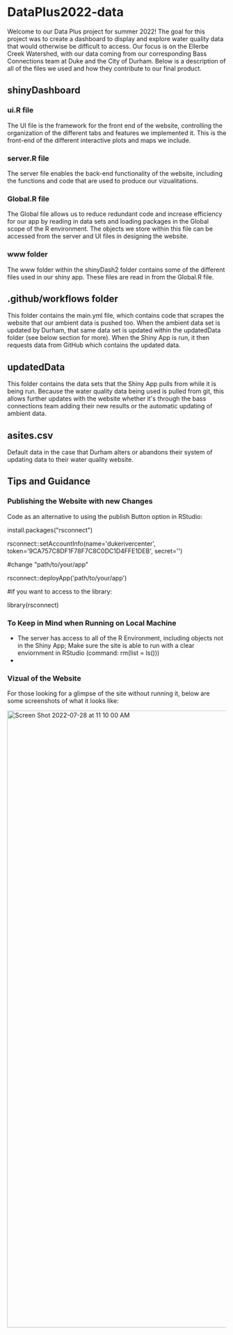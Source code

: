 # DataPlus2022-data
Welcome to our Data Plus project for summer 2022! The goal for this project was to create a dashboard to display and explore water quality data that would otherwise be difficult to access. Our focus is on the Ellerbe Creek Watershed, with our data coming from our corresponding Bass Connections team at Duke and the City of Durham. Below is a description of all of the files we used and how they contribute to our final product.

## shinyDashboard
### ui.R file
The UI file is the framework for the front end of the website, controlling the organization of the different tabs and features we implemented it. This is the front-end of the different interactive plots and maps we include.

### server.R file
The server file enables the back-end functionality of the website, including the functions and code that are used to produce our vizualitations. 

### Global.R file
The Global file allows us to reduce redundant code and increase efficiency for our app by reading in data sets and loading packages in the Global scope of the R environment. The objects we store within this file can be accessed from the server and UI files in designing the website.  

### www folder
The www folder within the shinyDash2 folder contains some of the different files used in our shiny app. These files are read in from the Global.R file.

## .github/workflows folder
This folder contains the main.yml file, which contains code that scrapes the website that our ambient data is pushed too. When the ambient data set is updated by Durham, that same data set is updated within the updatedData folder (see below section for more). When the Shiny App is run, it then requests data from GitHub which contains the updated data. 

## updatedData
This folder contains the data sets that the Shiny App pulls from while it is being run. Because the water quality data being used is pulled from git, this allows further updates with the website whether it's through the bass connections team adding their new results or the automatic updating of ambient data. 

## asites.csv
Default data in the case that Durham alters or abandons their system of updating data to their water quality website.

## Tips and Guidance
### Publishing the Website with new Changes
Code as an alternative to using the publish Button option in RStudio:

install.packages("rsconnect")

rsconnect::setAccountInfo(name='dukerivercenter',
                          token='9CA757C8DF1F78F7C8C0DC1D4FFE1DEB',
                          secret='<SECRET>')
  
#change "path/to/your/app"
  
rsconnect::deployApp('path/to/your/app')
  
#if you want to access to the library:
  
library(rsconnect)
  
### To Keep in Mind when Running on Local Machine

  - The server has access to all of the R Environment, including objects not in the Shiny App; Make sure the site is able to run with a clear enviornment in RStudio (command: rm(list = ls()))
  - 
  
### Vizual of the Website
For those looking for a glimpse of the site without running it, below are some screenshots of what it looks like:
  
<img width="1417" alt="Screen Shot 2022-07-28 at 11 10 00 AM" src="https://user-images.githubusercontent.com/87829872/181573171-69e09831-79a2-4a59-b8d3-9b24cf08a9e0.png">
